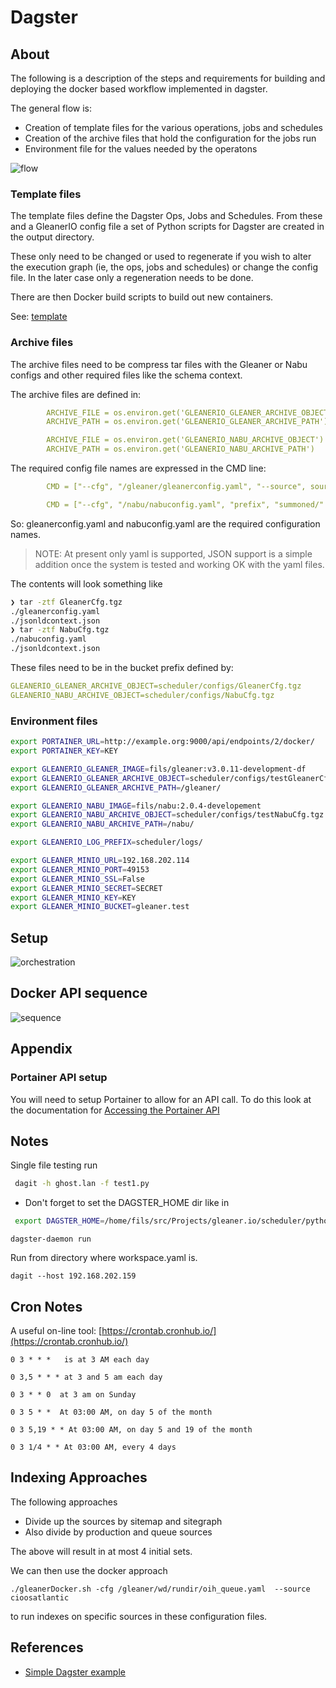 # Dagster


## About

The following is a description of the steps and requirements for
building and deploying the docker based workflow implemented in 
dagster.

The general flow is:

* Creation of template files for the various operations, jobs and 
schedules
* Creation of the archive files that hold the configuration for the 
jobs run 
* Environment file for the values needed by the operatons

![flow](../docs/images/flow.svg)


### Template files

The template files define the Dagster Ops, Jobs and Schedules.  From these
and a GleanerIO config file a set of Python scripts for Dagster are created in
the output directory. 

These only need to be changed or used to regenerate if you wish to alter the 
execution graph (ie, the ops, jobs and schedules) or change the config file.
In the later case only a regeneration needs to be done.

There are then Docker build scripts to build out new containers.  

See:  [template](./dagster-docker/src/implnet-example/templates)

### Archive files

The archive files need to be compress tar files with the Gleaner
or Nabu configs and other required files like the schema context. 

The archive files are defined in:

```yaml
        ARCHIVE_FILE = os.environ.get('GLEANERIO_GLEANER_ARCHIVE_OBJECT')
        ARCHIVE_PATH = os.environ.get('GLEANERIO_GLEANER_ARCHIVE_PATH')

        ARCHIVE_FILE = os.environ.get('GLEANERIO_NABU_ARCHIVE_OBJECT')
        ARCHIVE_PATH = os.environ.get('GLEANERIO_NABU_ARCHIVE_PATH')
```
The required config file names are expressed in the CMD line:

```yaml
        CMD = ["--cfg", "/gleaner/gleanerconfig.yaml", "--source", source]

        CMD = ["--cfg", "/nabu/nabuconfig.yaml", "prefix", "summoned/" + source]
```

So:  gleanerconfig.yaml  and nabuconfig.yaml are the required configuration names.

> NOTE: At present only yaml is supported, JSON support is a simple addition 
> once the system is tested and working OK with the yaml files. 

The contents will look something like 

```bash
❯ tar -ztf GleanerCfg.tgz
./gleanerconfig.yaml
./jsonldcontext.json
❯ tar -ztf NabuCfg.tgz
./nabuconfig.yaml
./jsonldcontext.json
```

These files need to be in the bucket prefix defined by: 

```yaml
GLEANERIO_GLEANER_ARCHIVE_OBJECT=scheduler/configs/GleanerCfg.tgz
GLEANERIO_NABU_ARCHIVE_OBJECT=scheduler/configs/NabuCfg.tgz
```

### Environment files

``` bash
export PORTAINER_URL=http://example.org:9000/api/endpoints/2/docker/
export PORTAINER_KEY=KEY

export GLEANERIO_GLEANER_IMAGE=fils/gleaner:v3.0.11-development-df
export GLEANERIO_GLEANER_ARCHIVE_OBJECT=scheduler/configs/testGleanerCfg.tgz
export GLEANERIO_GLEANER_ARCHIVE_PATH=/gleaner/

export GLEANERIO_NABU_IMAGE=fils/nabu:2.0.4-developement
export GLEANERIO_NABU_ARCHIVE_OBJECT=scheduler/configs/testNabuCfg.tgz
export GLEANERIO_NABU_ARCHIVE_PATH=/nabu/

export GLEANERIO_LOG_PREFIX=scheduler/logs/

export GLEANER_MINIO_URL=192.168.202.114
export GLEANER_MINIO_PORT=49153
export GLEANER_MINIO_SSL=False
export GLEANER_MINIO_SECRET=SECRET
export GLEANER_MINIO_KEY=KEY
export GLEANER_MINIO_BUCKET=gleaner.test

```

## Setup


![orchestration](../docs/images/orchestrationInit.svg)



## Docker API sequence


![sequence](../docs/images/sequence.svg)


## Appendix

### Portainer API setup

You will need to setup Portainer to allow for an API call.  To do this look 
at the documentation for [Accessing the Portainer API](https://docs.portainer.io/api/access)

## Notes

Single file testing run

```bash
 dagit -h ghost.lan -f test1.py
```

* Don't forget to set the DAGSTER_HOME dir like in 

```bash
 export DAGSTER_HOME=/home/fils/src/Projects/gleaner.io/scheduler/python/dagster
```

```
dagster-daemon run
```

Run from directory where workspace.yaml is.
```
dagit --host 192.168.202.159
```


## Cron Notes

A useful on-line tool:  [https://crontab.cronhub.io/](https://crontab.cronhub.io/)

```
0 3 * * *   is at 3 AM each day

0 3,5 * * * at 3 and 5 am each day

0 3 * * 0  at 3 am on Sunday

0 3 5 * *  At 03:00 AM, on day 5 of the month

0 3 5,19 * * At 03:00 AM, on day 5 and 19 of the month

0 3 1/4 * * At 03:00 AM, every 4 days
```


## Indexing Approaches

The following approaches

* Divide up the sources by sitemap and sitegraph
* Also divide by production and queue sources

The above will result in at most 4 initial sets.

We can then use the docker approach

```
./gleanerDocker.sh -cfg /gleaner/wd/rundir/oih_queue.yaml  --source cioosatlantic
```

to run indexes on specific sources in these configuration files.  

## References

* [Simple Dagster example](https://bakerwho.github.io/posts/datascience/Deployable-Dagster-MVP/)

